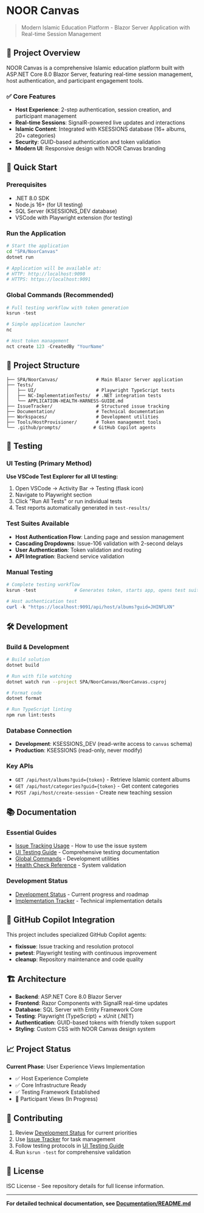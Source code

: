 # NOOR Canvas

> Modern Islamic Education Platform - Blazor Server Application with Real-time Session Management

## 🎯 Project Overview

NOOR Canvas is a comprehensive Islamic education platform built with ASP.NET Core 8.0 Blazor Server, featuring real-time session management, host authentication, and participant engagement tools.

### ✅ Core Features
- **Host Experience**: 2-step authentication, session creation, and participant management
- **Real-time Sessions**: SignalR-powered live updates and interactions
- **Islamic Content**: Integrated with KSESSIONS database (16+ albums, 20+ categories)
- **Security**: GUID-based authentication and token validation
- **Modern UI**: Responsive design with NOOR Canvas branding

## 🚀 Quick Start

### Prerequisites
- .NET 8.0 SDK
- Node.js 16+ (for UI testing)
- SQL Server (KSESSIONS_DEV database)
- VSCode with Playwright extension (for testing)

### Run the Application
```bash
# Start the application
cd "SPA/NoorCanvas"
dotnet run

# Application will be available at:
# HTTP: http://localhost:9090
# HTTPS: https://localhost:9091
```

### Global Commands (Recommended)
```powershell
# Full testing workflow with token generation
ksrun -test

# Simple application launcher
nc

# Host token management
nct create 123 -CreatedBy "YourName"
```

## 📁 Project Structure

```
├── SPA/NoorCanvas/              # Main Blazor Server application
├── Tests/
│   ├── UI/                      # Playwright TypeScript tests
│   ├── NC-ImplementationTests/  # .NET integration tests
│   └── APPLICATION-HEALTH-HARNESS-GUIDE.md
├── IssueTracker/                # Structured issue tracking
├── Documentation/               # Technical documentation
├── Workspaces/                  # Development utilities
├── Tools/HostProvisioner/       # Token management tools
└── .github/prompts/            # GitHub Copilot agents
```

## 🧪 Testing

### UI Testing (Primary Method)
**Use VSCode Test Explorer for all UI testing:**

1. Open VSCode → Activity Bar → Testing (flask icon)
2. Navigate to Playwright section
3. Click "Run All Tests" or run individual tests
4. Test reports automatically generated in `test-results/`

### Test Suites Available
- **Host Authentication Flow**: Landing page and session management
- **Cascading Dropdowns**: Issue-106 validation with 2-second delays
- **User Authentication**: Token validation and routing
- **API Integration**: Backend service validation

### Manual Testing
```powershell
# Complete testing workflow
ksrun -test              # Generates token, starts app, opens test suite

# Host authentication test
curl -k "https://localhost:9091/api/host/albums?guid=JHINFLXN"
```

## 🛠️ Development

### Build & Development
```bash
# Build solution
dotnet build

# Run with file watching
dotnet watch run --project SPA/NoorCanvas/NoorCanvas.csproj

# Format code
dotnet format

# Run TypeScript linting
npm run lint:tests
```

### Database Connection
- **Development**: KSESSIONS_DEV (read-write access to `canvas` schema)
- **Production**: KSESSIONS (read-only, never modify)

### Key APIs
- `GET /api/host/albums?guid={token}` - Retrieve Islamic content albums
- `GET /api/host/categories?guid={token}` - Get content categories
- `POST /api/host/create-session` - Create new teaching session

## 📚 Documentation

### Essential Guides
- [Issue Tracking Usage](IssueTracker/USAGE-GUIDE.MD) - How to use the issue system
- [UI Testing Guide](Tests/UI/README.md) - Comprehensive testing documentation
- [Global Commands](Workspaces/Global/README.md) - Development utilities
- [Health Check Reference](Workspaces/HEALTHCHECK-QUICK-REF.md) - System validation

### Development Status
- [Development Status](NOOR-Canvas-Development-Status.md) - Current progress and roadmap
- [Implementation Tracker](Documentation/) - Technical implementation details

## 🔧 GitHub Copilot Integration

This project includes specialized GitHub Copilot agents:
- **fixissue**: Issue tracking and resolution protocol
- **pwtest**: Playwright testing with continuous improvement
- **cleanup**: Repository maintenance and code quality

## 🏗️ Architecture

- **Backend**: ASP.NET Core 8.0 Blazor Server
- **Frontend**: Razor Components with SignalR real-time updates
- **Database**: SQL Server with Entity Framework Core
- **Testing**: Playwright (TypeScript) + xUnit (.NET)
- **Authentication**: GUID-based tokens with friendly token support
- **Styling**: Custom CSS with NOOR Canvas design system

## 📈 Project Status

**Current Phase**: User Experience Views Implementation
- ✅ Host Experience Complete
- ✅ Core Infrastructure Ready
- ✅ Testing Framework Established
- 🚧 Participant Views (In Progress)

## 🤝 Contributing

1. Review [Development Status](NOOR-Canvas-Development-Status.md) for current priorities
2. Use [Issue Tracker](IssueTracker/ncIssueTracker.MD) for task management
3. Follow testing protocols in [UI Testing Guide](Tests/UI/README.md)
4. Run `ksrun -test` for comprehensive validation

## 📄 License

ISC License - See repository details for full license information.

---

**For detailed technical documentation, see [Documentation/README.md](Documentation/README.md)**